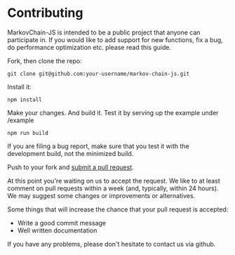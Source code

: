 # Contributing

MarkovChain-JS is intended to be a public project that anyone can participate in. If you would like to add support for new functions, fix a bug, do performance optimization etc. please read this guide.

Fork, then clone the repo:

    git clone git@github.com:your-username/markov-chain-js.git

Install it:

    npm install

Make your changes. And build it. Test it by serving up the example under /example

    npm run build

If you are filing a bug report, make sure that you test it with the development build, not the minimized build.

Push to your fork and [submit a pull request][pr].

[pr]: https://github.com/thomas-alrek/markov-chain-js/compare/

At this point you're waiting on us to accept the request. We like to at least comment on pull requests within a week (and, typically, within 24 hours). We may suggest some changes or improvements or alternatives.

Some things that will increase the chance that your pull request is accepted:

* Write a good commit message
* Well written documentation

If you have any problems, please don't hesitate to contact us via github.
